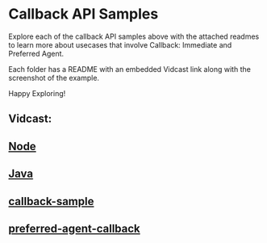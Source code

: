 # Callback API Samples

Explore each of the callback API samples above with the attached readmes to learn more about usecases that involve Callback: Immediate and Preferred Agent.

Each folder has a README with an embedded Vidcast link along with the screenshot of the example.

Happy Exploring!

## Vidcast:
## [Node](https://app.vidcast.io/share/270b29cb-7169-495f-8449-e0483b9f1393)
## [Java](https://app.vidcast.io/share/7a1224ef-e86c-44bf-b3ce-ca119d0a23f3)
## [callback-sample](https://app.vidcast.io/share/b26ca3a0-309a-4244-8455-56306b302573)
## [preferred-agent-callback](https://app.vidcast.io/share/a38f8bc2-c940-4f45-a79a-e80814628c73)

